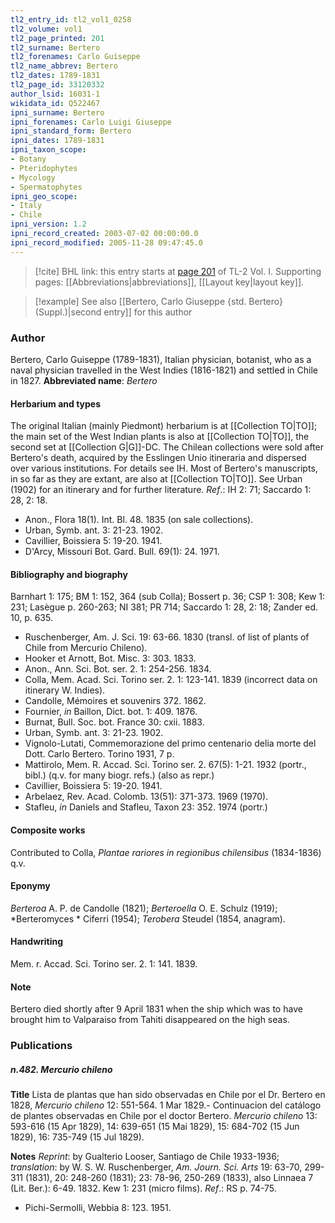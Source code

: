 ```yaml
---
tl2_entry_id: tl2_vol1_0258
tl2_volume: vol1
tl2_page_printed: 201
tl2_surname: Bertero
tl2_forenames: Carlo Guiseppe
tl2_name_abbrev: Bertero
tl2_dates: 1789-1831
tl2_page_id: 33120332
author_lsid: 16031-1
wikidata_id: Q522467
ipni_surname: Bertero
ipni_forenames: Carlo Luigi Giuseppe
ipni_standard_form: Bertero
ipni_dates: 1789-1831
ipni_taxon_scope: 
- Botany
- Pteridophytes
- Mycology
- Spermatophytes
ipni_geo_scope: 
- Italy
- Chile
ipni_version: 1.2
ipni_record_created: 2003-07-02 00:00:00.0
ipni_record_modified: 2005-11-28 09:47:45.0
---
```



> [!cite] BHL link: this entry starts at [page 201](https://www.biodiversitylibrary.org/page/33120332) of TL-2 Vol. I.
> Supporting pages: [[Abbreviations|abbreviations]], [[Layout key|layout key]].

> [!example] See also [[Bertero, Carlo Giuseppe {std. Bertero} (Suppl.)|second entry]] for this author

### Author

Bertero, Carlo Guiseppe (1789-1831), Italian physician, botanist, who as a naval physician travelled in the West Indies (1816-1821) and settled in Chile in 1827. 
**Abbreviated name**: *Bertero*

#### Herbarium and types

The original Italian (mainly Piedmont) herbarium is at [[Collection TO|TO]]; the main set of the West Indian plants is also at [[Collection TO|TO]], the second set at [[Collection G|G]]-DC. The Chilean collections were sold after Bertero's death, acquired by the Esslingen Unio itineraria and dispersed over various institutions. For details see IH. Most of Bertero's manuscripts, in so far as they are extant, are also at [[Collection TO|TO]]. See Urban (1902) for an itinerary and for further literature.
*Ref*.: IH 2: 71; Saccardo 1: 28, 2: 18.
- Anon., Flora 18(1). Int. Bl. 48. 1835 (on sale collections).
- Urban, Symb. ant. 3: 21-23. 1902.
- Cavillier, Boissiera 5: 19-20. 1941.
- D'Arcy, Missouri Bot. Gard. Bull. 69(1): 24. 1971.

#### Bibliography and biography

Barnhart 1: 175; BM 1: 152, 364 (sub Colla); Bossert p. 36; CSP 1: 308; Kew 1: 231; Lasègue p. 260-263; NI 381; PR 714; Saccardo 1: 28, 2: 18; Zander ed. 10, p. 635.
- Ruschenberger, Am. J. Sci. 19: 63-66. 1830 (transl. of list of plants of Chile from Mercurio Chileno).
- Hooker et Arnott, Bot. Misc. 3: 303. 1833.
- Anon., Ann. Sci. Bot. ser. 2. 1: 254-256. 1834.
- Colla, Mem. Acad. Sci. Torino ser. 2. 1: 123-141. 1839 (incorrect data on itinerary W. Indies).
- Candolle, Mémoires et souvenirs 372. 1862.
- Fournier, *in* Baillon, Dict. bot. 1: 409. 1876.
- Burnat, Bull. Soc. bot. France 30: cxii. 1883.
- Urban, Symb. ant. 3: 21-23. 1902.
- Vignolo-Lutati, Commemorazione del primo centenario delia morte del Dott. Carlo Bertero. Torino 1931, 7 p.
- Mattirolo, Mem. R. Accad. Sci. Torino ser. 2. 67(5): 1-21. 1932 (portr., bibl.) (q.v. for many biogr. refs.) (also as repr.)
- Cavillier, Boissiera 5: 19-20. 1941.
- Arbelaez, Rev. Acad. Colomb. 13(51): 371-373. 1969 (1970).
- Stafleu, *in* Daniels and Stafleu, Taxon 23: 352. 1974 (portr.)

#### Composite works

Contributed to Colla, *Plantae rariores in regionibus chilensibus* (1834-1836) q.v.

#### Eponymy

*Berteroa* A. P. de Candolle (1821); *Berteroella* O. E. Schulz (1919); *Berteromyces * Ciferri (1954); *Terobera* Steudel (1854, anagram).

#### Handwriting

Mem. r. Accad. Sci. Torino ser. 2. 1: 141. 1839.

#### Note

Bertero died shortly after 9 April 1831 when the ship which was to have brought him to Valparaiso from Tahiti disappeared on the high seas.

### Publications

##### n.482. Mercurio chileno

**Title**
Lista de plantas que han sido observadas en Chile por el Dr. Bertero en 1828, *Mercurio chileno* 12: 551-564. 1 Mar 1829.- Continuacion del catálogo de plantes observadas en Chile por el doctor Bertero. *Mercurio chileno* 13: 593-616 (15 Apr 1829), 14: 639-651 (15 Mai 1829), 15: 684-702 (15 Jun 1829), 16: 735-749 (15 Jul 1829).

**Notes**
*Reprint*: by Gualterio Looser, Santiago de Chile 1933-1936; *translation*: by W. S. W. Ruschenberger, *Am. Journ. Sci. Arts* 19: 63-70, 299-311 (1831), 20: 248-260 (1831); 23: 78-96, 250-269 (1833), also Linnaea 7 (Lit. Ber.): 6-49. 1832. Kew 1: 231 (micro films).
*Ref*.: RS p. 74-75.
- Pichi-Sermolli, Webbia 8: 123. 1951.

